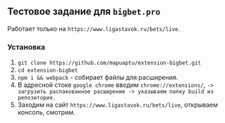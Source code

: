 ## Тестовое задание для `bigbet.pro`

Работает только на `https://www.ligastavok.ru/bets/live`.

### Установка

1. `git clone https://github.com/mapuaptu/extension-bigbet.git`
2. `cd extension-bigbet`
3. `npm i && webpack` - собирает файлы для расширения.
4. В адресной стоке `google chrome` вводим `chrome://extensions/`, `-> загрузить распакованное расширение -> указываем папку build из репозитория.`
5. Заходим на сайт `https://www.ligastavok.ru/bets/live`, открываем консоль, смотрим.
 
